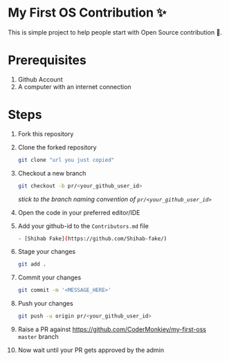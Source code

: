 # My First OS Contribution ✨

This is simple project to help people start with Open Source contribution 🚀.

# Prerequisites

1. Github Account
2. A computer with an internet connection

# Steps

1. Fork this repository

2. Clone the forked repository
   ```bash
   git clone "url you just copied"
   ```

3. Checkout a new branch
   ```bash
   git checkout -b pr/<your_github_user_id>
   ```

   _stick to the branch naming convention of `pr/<your_github_user_id>`_

4. Open the code in your preferred editor/IDE

5. Add your github-id to the `Contributors.md` file
   ```bash
   - [Shihab Fake](https://github.com/Shihab-fake/)
   ```

6. Stage your changes
   ```bash
   git add .
   ```

7. Commit your changes
   ```bash
   git commit -m '<MESSAGE_HERE>'
   ```

8. Push your changes
   ```bash
   git push -u origin pr/<your_github_user_id>
   ```

9. Raise a PR against https://github.com/CoderMonkiey/my-first-oss `master` branch

10. Now wait until your PR gets approved by the admin

